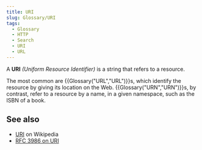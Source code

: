 ```yaml
---
title: URI
slug: Glossary/URI
tags:
  - Glossary
  - HTTP
  - Search
  - URI
  - URL
---
```


A **URI** _(Uniform Resource Identifier)_ is a string that refers to a resource.

The most common are {{Glossary("URL","URL")}}s, which identify the resource by giving its location on the Web. {{Glossary("URN","URN")}}s, by contrast, refer to a resource by a name, in a given namespace, such as the ISBN of a book.

## See also

- [URI](https://en.wikipedia.org/wiki/URI) on Wikipedia
- [RFC 3986 on URI](https://datatracker.ietf.org/doc/html/rfc3986)
